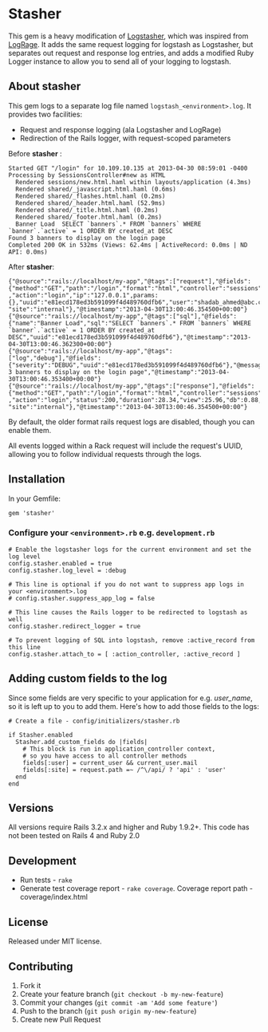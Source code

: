 # Stasher

This gem is a heavy modification of [Logstasher](https://github.com/shadabahmed/logstasher), which was 
inspired from [LogRage](https://github.com/roidrage/lograge).  It adds the same request logging for logstash as
Logstasher, but separates out request and response log entries, and adds a modified Ruby Logger instance to allow
you to send all of your logging to logstash.

## About stasher

This gem logs to a separate log file named `logstash_<environment>.log`.  It provides two facilities:
 * Request and response logging (ala Logstasher and LogRage)
 * Redirection of the Rails logger, with request-scoped parameters

Before **stasher** :

```
Started GET "/login" for 10.109.10.135 at 2013-04-30 08:59:01 -0400
Processing by SessionsController#new as HTML
  Rendered sessions/new.html.haml within layouts/application (4.3ms)
  Rendered shared/_javascript.html.haml (0.6ms)
  Rendered shared/_flashes.html.haml (0.2ms)
  Rendered shared/_header.html.haml (52.9ms)
  Rendered shared/_title.html.haml (0.2ms)
  Rendered shared/_footer.html.haml (0.2ms)
  Banner Load  SELECT `banners`.* FROM `banners` WHERE `banner`.`active` = 1 ORDER BY created_at DESC
Found 3 banners to display on the login page
Completed 200 OK in 532ms (Views: 62.4ms | ActiveRecord: 0.0ms | ND API: 0.0ms)
```

After **stasher**:

```
{"@source":"rails://localhost/my-app","@tags":["request"],"@fields":{"method":"GET","path":"/login","format":"html","controller":"sessions"
,"action":"login","ip":"127.0.0.1",params:{},"uuid":"e81ecd178ed3b591099f4d489760dfb6","user":"shadab_ahmed@abc.com",
"site":"internal"},"@timestamp":"2013-04-30T13:00:46.354500+00:00"}
{"@source":"rails://localhost/my-app","@tags":["sql"],"@fields":{"name":"Banner Load","sql":"SELECT `banners`.* FROM `banners` WHERE `banner`.`active` = 1 ORDER BY created_at DESC","uuid":"e81ecd178ed3b591099f4d489760dfb6"},"@timestamp":"2013-04-30T13:00:46.362300+00:00"}
{"@source":"rails://localhost/my-app","@tags":["log","debug"],"@fields":{"severity":"DEBUG","uuid":"e81ecd178ed3b591099f4d489760dfb6"},"@message":"Found 3 banners to display on the login page","@timestamp":"2013-04-30T13:00:46.353400+00:00"}
{"@source":"rails://localhost/my-app","@tags":["response"],"@fields":{"method":"GET","path":"/login","format":"html","controller":"sessions"
,"action":"login","status":200,"duration":28.34,"view":25.96,"db":0.88,"ip":"127.0.0.1","uuid":"e81ecd178ed3b591099f4d489760dfb6","user":"shadab_ahmed@abc.com",
"site":"internal"},"@timestamp":"2013-04-30T13:00:46.354500+00:00"}
```

By default, the older format rails request logs are disabled, though you can enable them.

All events logged within a Rack request will include the request's UUID, allowing you to follow individual requests through the logs.

## Installation

In your Gemfile:

    gem 'stasher'

### Configure your `<environment>.rb` e.g. `development.rb`

    # Enable the logstasher logs for the current environment and set the log level
    config.stasher.enabled = true
    config.stasher.log_level = :debug

    # This line is optional if you do not want to suppress app logs in your <environment>.log
    # config.stasher.suppress_app_log = false

    # This line causes the Rails logger to be redirected to logstash as well
    config.stasher.redirect_logger = true

    # To prevent logging of SQL into logstash, remove :active_record from this line
    config.stasher.attach_to = [ :action_controller, :active_record ]

## Adding custom fields to the log

Since some fields are very specific to your application for e.g. *user_name*, so it is left 
up to you to add them. Here's how to add those fields to the logs:

    # Create a file - config/initializers/stasher.rb

    if Stasher.enabled
      Stasher.add_custom_fields do |fields|
        # This block is run in application_controller context, 
        # so you have access to all controller methods
        fields[:user] = current_user && current_user.mail
        fields[:site] = request.path =~ /^\/api/ ? 'api' : 'user'        
      end
    end

## Versions
All versions require Rails 3.2.x and higher and Ruby 1.9.2+. This code has not been tested on Rails 4 and Ruby 2.0

## Development
 - Run tests - `rake`
 - Generate test coverage report - `rake coverage`. Coverage report path - coverage/index.html

## License

Released under MIT license.

## Contributing

1. Fork it
2. Create your feature branch (`git checkout -b my-new-feature`)
3. Commit your changes (`git commit -am 'Add some feature'`)
4. Push to the branch (`git push origin my-new-feature`)
5. Create new Pull Request
